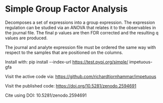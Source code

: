 # Simple Group Factor Analysis
Decomposes a set of expressions into a group expression.
The expression regulation can be studied via an ANOVA that
relates it to the observables in the journal file. The
final p values are then FDR corrected and the resulting
q values are produced.

The journal and analyte expression file must be ordered
the same way with respect to the samples that are
positioned on the columns.

Install with:
pip install  --index-url https://test.pypi.org/simple/ impetuous-gfa

Visit the active code via:
https://github.com/richardtjornhammar/impetuous

Visit the published code: 
https://doi.org/10.5281/zenodo.2594691

Cite using 
DOI: 10.5281/zenodo.2594691
